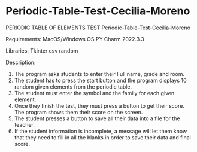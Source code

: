 # Periodic-Table-Test-Cecilia-Moreno
PERIODIC TABLE OF ELEMENTS TEST 
Periodic-Table-Test-Cecilia-Moreno

Requirements:
MacOS/Windows OS
PY Charm 2022.3.3

Libraries:
Tkinter
csv
random

Description:
1. The program asks students to enter their Full name, grade and room.
2. The student has to press the start button and the program displays 10 random given elements from the periodic table.
3. The student must enter the symbol and the family for each given element.
4. Once they finish the test, they must press a button to get their score. The program shows them their score on the screen.
5. The student presses a button to save all their data into a file for the teacher.
6. If the student information is incomplete, a message will let them know that they need to fill in all the blanks in order to save their data and final score.
